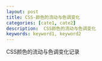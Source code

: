 ```yaml
---
layout: post
title: CSS-颜色的流动与色调变化
categories: [cate1, cate2]
description:  CSS颜色的流动与色调变化
keywords: keyword1, keyword2
---
```


CSS颜色的流动与色调变化记录



